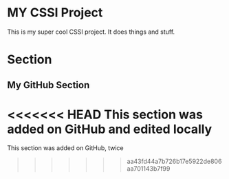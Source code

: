 # MY CSSI Project

This is my super cool CSSI project. It does things and stuff.

# Section

## My GitHub Section

<<<<<<< HEAD
This section was added on GitHub and edited locally
=======
This section was added on GitHub, twice
>>>>>>> aa43fd44a7b726b17e5922de806aa701143b7f99
